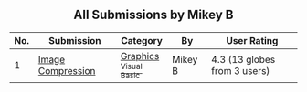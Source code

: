 ﻿<div align="center">

## All Submissions by Mikey B

</div>

No.  | Submission | Category | By   | User Rating
---- | ---------- | -------- | ---- | -----------
1 | [Image Compression<br />](https://github.com/Planet-Source-Code/mikey-b-image-compression__1-43809) | [Graphics<br /><sup>Visual Basic</sup>](../ByCategory/graphics__1-46.md) | Mikey B | 4.3 (13 globes from 3 users)
